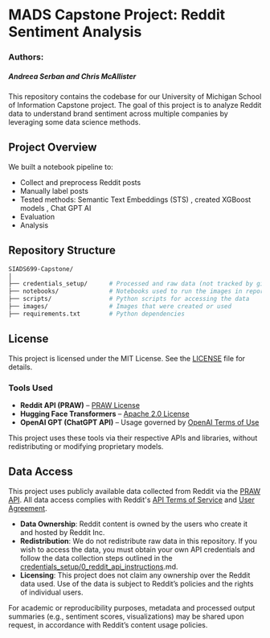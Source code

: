 # MADS Capstone Project: Reddit Sentiment Analysis

### Authors: 
##### Andreea Serban and Chris McAllister

This repository contains the codebase for our University of Michigan School of Information Capstone project. The goal of this project is to analyze Reddit data to understand brand sentiment across multiple companies by leveraging some data science methods. 

## Project Overview

We built a notebook pipeline to:
- Collect and preprocess Reddit posts
- Manually label posts
- Tested methods: Semantic Text Embeddings (STS) , created XGBoost models , Chat GPT AI 
- Evaluation 
- Analysis

## Repository Structure

```bash
SIADS699-Capstone/
│
├── credentials_setup/      # Processed and raw data (not tracked by git)
├── notebooks/              # Notebooks used to run the images in report
├── scripts/                # Python scripts for accessing the data 
├── images/                 # Images that were created or used 
├── requirements.txt        # Python dependencies
```

## License

This project is licensed under the MIT License. See the [LICENSE](LICENSE) file for details.

### Tools Used

- **Reddit API (PRAW)** – [PRAW License](https://github.com/praw-dev/praw/blob/main/LICENSE.txt)
- **Hugging Face Transformers** – [Apache 2.0 License](https://github.com/huggingface/transformers/blob/main/LICENSE)
- **OpenAI GPT (ChatGPT API)** – Usage governed by [OpenAI Terms of Use](https://openai.com/policies/terms-of-use)

This project uses these tools via their respective APIs and libraries, without redistributing or modifying proprietary models.

## Data Access

This project uses publicly available data collected from Reddit via the [PRAW API](https://praw.readthedocs.io/). All data access complies with Reddit's [API Terms of Service](https://www.redditinc.com/policies/data-api-terms) and [User Agreement](https://www.redditinc.com/policies/user-agreement).

- **Data Ownership**: Reddit content is owned by the users who create it and hosted by Reddit Inc.
- **Redistribution**: We do not redistribute raw data in this repository. If you wish to access the data, you must obtain your own API credentials and follow the data collection steps outlined in the [credentials_setup/0_reddit_api_instructions](credentials_setup/0_reddit_api_instructions).md.
- **Licensing**: This project does not claim any ownership over the Reddit data used. Use of the data is subject to Reddit’s policies and the rights of individual users.

For academic or reproducibility purposes, metadata and processed output summaries (e.g., sentiment scores, visualizations) may be shared upon request, in accordance with Reddit’s content usage policies.